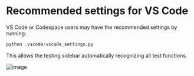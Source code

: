 # Recommended settings for VS Code

VS Code or Codespace users may have the recommended settings by running: 

```python
python .vscode/vscode_settings.py
``` 

This allows the testing sidebar automatically recognizing all test functions.

![image](https://user-images.githubusercontent.com/24406547/229263393-2a622197-b53f-45a2-bcfd-69498dd18f9a.png)
